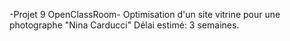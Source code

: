 -Projet 9 OpenClassRoom-
Optimisation d'un site vitrine pour une photographe "Nina Carducci"
Délai estimé:  3 semaines.
